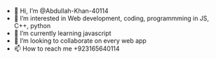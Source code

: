 - 👋 Hi, I’m @Abdullah-Khan-40114
- 👀 I’m interested in Web development, coding, programmming in JS, C++, python 
- 🌱 I’m currently learning javascript
- 💞️ I’m looking to collaborate on every web app
- 📫 How to reach me +923165640114

<!---
Abdullah-Khan-40114/Abdullah-Khan-40114 is a ✨ special ✨ repository because its `README.md` (this file) appears on your GitHub profile.
You can click the Preview link to take a look at your changes.
--->
